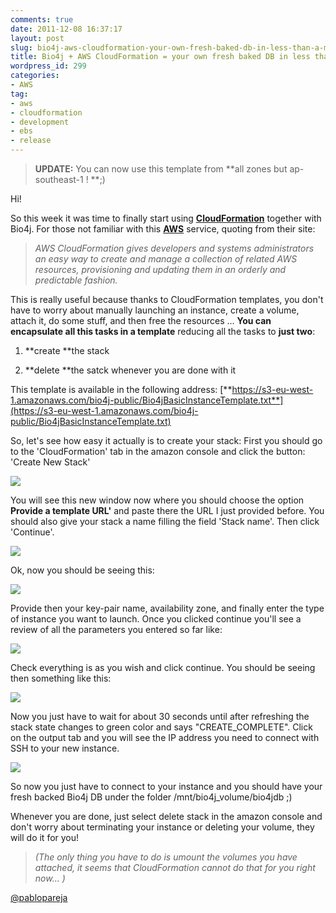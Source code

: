 ```yaml
---
comments: true
date: 2011-12-08 16:37:17
layout: post
slug: bio4j-aws-cloudformation-your-own-fresh-baked-db-in-less-than-a-minute
title: Bio4j + AWS CloudFormation = your own fresh baked DB in less than a minute!
wordpress_id: 299
categories:
- AWS
tag:
- aws
- cloudformation
- development
- ebs
- release
---
```






> **UPDATE:** You can now use this template from **all zones but ap-southeast-1 ! **;)





Hi!

So this week it was time to finally start using **[CloudFormation](http://aws.amazon.com/cloudformation/)** together with Bio4j. For those not familiar with this **[AWS](http://aws.amazon.com/)** service, quoting from their site: 



> _AWS CloudFormation gives developers and systems administrators an easy way to create and manage a collection of related AWS resources, provisioning and updating them in an orderly and predictable fashion._



This is really useful because thanks to CloudFormation templates, you don't have to worry about manually launching an instance, create a volume, attach it, do some stuff, and then free the resources ... **You can encapsulate all this tasks in a template** reducing all the tasks to **just two**: 



	
  1. **create **the stack

	
  2. **delete **the satck whenever you are done with it




This template is available in the following address:
[**https://s3-eu-west-1.amazonaws.com/bio4j-public/Bio4jBasicInstanceTemplate.txt**](https://s3-eu-west-1.amazonaws.com/bio4j-public/Bio4jBasicInstanceTemplate.txt)

So, let's see how easy it actually is to create your stack:
First you should go to the 'CloudFormation' tab in the amazon console and click the button: 'Create New Stack'

[![](http://blog.bio4j.com/wp-content/uploads/2011/12/CloudFormationCreateStackScreenShot.jpg)](http://blog.bio4j.com/wp-content/uploads/2011/12/CloudFormationCreateStackScreenShot.jpg)

You will see this new window now where you should choose the option **Provide a template URL'** and paste there the URL I just provided before. You should also give your stack a name filling the field 'Stack name'. Then click 'Continue'.

[![](http://blog.bio4j.com/wp-content/uploads/2011/12/CreateStackSecondStepScreenShot.jpg)](http://blog.bio4j.com/wp-content/uploads/2011/12/CreateStackSecondStepScreenShot.jpg)

Ok, now you should be seeing this:

[![](http://blog.bio4j.com/wp-content/uploads/2011/12/CreateStackThirdStepScreenShot1.jpg)](http://blog.bio4j.com/wp-content/uploads/2011/12/CreateStackThirdStepScreenShot1.jpg)

Provide then your key-pair name, availability zone, and finally enter the type of instance you want to launch.
Once you clicked continue you'll see a review of all the parameters you entered so far like:

[![](http://blog.bio4j.com/wp-content/uploads/2011/12/CreateStackFourthStepScreenShot1.jpg)](http://blog.bio4j.com/wp-content/uploads/2011/12/CreateStackFourthStepScreenShot1.jpg)

Check everything is as you wish and click continue.
You should be seeing then something like this:

[![](http://blog.bio4j.com/wp-content/uploads/2011/12/CreateStackFifthStepScreenShot.jpg)](http://blog.bio4j.com/wp-content/uploads/2011/12/CreateStackFifthStepScreenShot.jpg)

Now you just have to wait for about 30 seconds until after refreshing the stack state changes to green color and says "CREATE_COMPLETE".
Click on the output tab and you will see the IP address you need to connect with SSH to your new instance.

[![](http://blog.bio4j.com/wp-content/uploads/2011/12/CreateStackSixthStepScreenShot.jpg)](http://blog.bio4j.com/wp-content/uploads/2011/12/CreateStackSixthStepScreenShot.jpg)

So now you just have to connect to your instance and you should have your fresh backed Bio4j DB under the folder /mnt/bio4j_volume/bio4jdb ;)

Whenever you are done, just select delete stack in the amazon console and don't worry about terminating your instance or deleting your volume, they will do it for you!




> _(The only thing you have to do is umount the volumes you have attached, it seems that CloudFormation cannot do that for you right now... )_




[@pablopareja](http://www.twitter.com/pablopareja)
